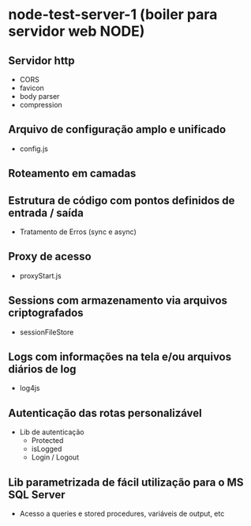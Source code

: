 # node-test-server-1 (boiler para servidor web NODE)

## Servidor http
  - CORS
  - favicon
  - body parser
  - compression
## Arquivo de configuração amplo e unificado
  - config.js
## Roteamento em camadas
## Estrutura de código com pontos definidos de entrada / saída
  - Tratamento de Erros (sync e async)
## Proxy de acesso
  - proxyStart.js
## Sessions com armazenamento via arquivos criptografados
  - sessionFileStore
## Logs com informações na tela e/ou arquivos diários de log
  - log4js
## Autenticação das rotas personalizável
  - Lib de autenticação
    - Protected
    - isLogged
    - Login / Logout
## Lib parametrizada de fácil utilização para o MS SQL Server
  - Acesso a queries e stored procedures, variáveis de output, etc
